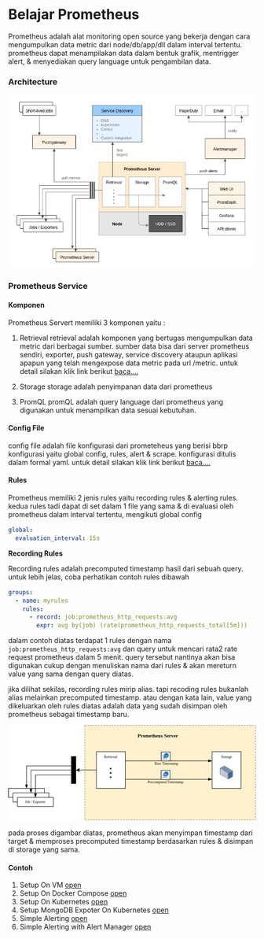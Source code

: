# Belajar Prometheus

Prometheus adalah alat monitoring open source yang bekerja dengan cara mengumpulkan data metric dari node/db/app/dll dalam interval tertentu. prometheus dapat menampilakan data dalam bentuk grafik, mentrigger alert, & menyediakan query language untuk pengambilan data.


### Architecture
<img src='architecture.png'>

### Prometheus Service

#### Komponen
Prometheus Servert memiliki 3 komponen yaitu :
1) Retrieval
retrieval adalah komponen yang bertugas mengumpulkan data metric dari berbagai sumber. sumber data bisa dari server prometheus sendiri, exporter, push gateway, service discovery ataupun aplikasi apapun yang telah mengexpose data metric pada url /metric. untuk detail silakan klik link berikut [baca....](retrieval.md)

3) Storage
storage adalah penyimpanan data dari prometheus

5) PromQL
promQL adalah query language dari prometheus yang digunakan untuk menampilkan data sesuai kebutuhan.

#### Config File
config file adalah file konfigurasi dari prometeheus yang berisi bbrp konfigurasi yaitu global config, rules, alert & scrape. konfigurasi ditulis dalam formal yaml. untuk detail silakan klik link berikut [baca....](configfile.md)

#### Rules
Prometheus memiliki 2 jenis rules yaitu recording rules & alerting rules. kedua rules tadi dapat di set dalam 1 file yang sama & di evaluasi oleh prometheus dalam interval tertentu, mengikuti global config 
```yml
global:
  evaluation_interval: 15s
```

**Recording Rules**

Recording rules adalah precomputed timestamp hasil dari sebuah query. untuk lebih jelas, coba perhatikan contoh rules dibawah

```yaml
groups:
  - name: myrules
    rules:
      - record: job:prometheus_http_requests:avg
        expr: avg by(job) (rate(prometheus_http_requests_total[5m]))
```

dalam contoh diatas terdapat 1 rules dengan nama `job:prometheus_http_requests:avg` dan query untuk mencari rata2 rate request prometheus dalam 5 menit. query tersebut nantinya akan bisa digunakan cukup dengan menuliskan nama dari rules & akan mereturn value yang sama dengan query diatas.

jika dilihat sekilas, recording rules mirip alias. tapi recoding rules bukanlah alias melainkan precomputed timestamp. atau dengan kata lain, value yang dikeluarkan oleh rules diatas adalah data yang sudah disimpan oleh prometheus sebagai timestamp baru. 

<img src='recording-rules.jpg'>

pada proses digambar diatas, prometheus akan menyimpan timestamp dari target & memproses precomputed timestamp berdasarkan rules & disimpan di storage yang sama.

#### Contoh
1) Setup On VM [open](setup_on_vm)
2) Setup On Docker Compose [open](setup_on_docker_compose)
3) Setup On Kubernetes [open](setup_on_kubernetes)
4) Setup MongoDB Expoter On Kubernetes [open](setup_mongodb_exporter_on_kubernetes)
5) Simple Alerting [open](simple_alerting)
6) Simple Alerting with Alert Manager [open](simple_alerting_with_alertmanager)
